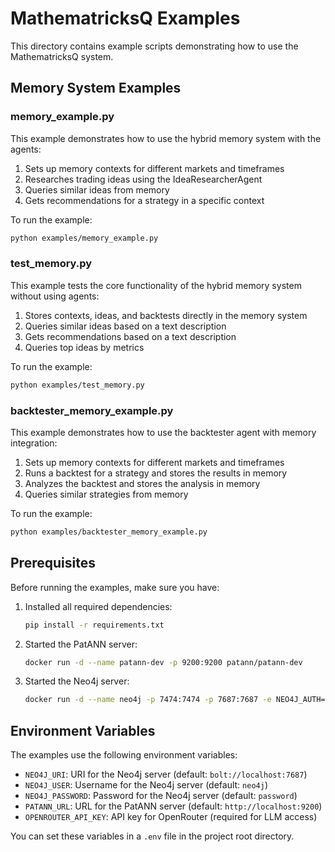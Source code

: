 # MathematricksQ Examples

This directory contains example scripts demonstrating how to use the MathematricksQ system.

## Memory System Examples

### memory_example.py

This example demonstrates how to use the hybrid memory system with the agents:

1. Sets up memory contexts for different markets and timeframes
2. Researches trading ideas using the IdeaResearcherAgent
3. Queries similar ideas from memory
4. Gets recommendations for a strategy in a specific context

To run the example:

```bash
python examples/memory_example.py
```

### test_memory.py

This example tests the core functionality of the hybrid memory system without using agents:

1. Stores contexts, ideas, and backtests directly in the memory system
2. Queries similar ideas based on a text description
3. Gets recommendations based on a text description
4. Queries top ideas by metrics

To run the example:

```bash
python examples/test_memory.py
```

### backtester_memory_example.py

This example demonstrates how to use the backtester agent with memory integration:

1. Sets up memory contexts for different markets and timeframes
2. Runs a backtest for a strategy and stores the results in memory
3. Analyzes the backtest and stores the analysis in memory
4. Queries similar strategies from memory

To run the example:

```bash
python examples/backtester_memory_example.py
```

## Prerequisites

Before running the examples, make sure you have:

1. Installed all required dependencies:
   ```bash
   pip install -r requirements.txt
   ```

2. Started the PatANN server:
   ```bash
   docker run -d --name patann-dev -p 9200:9200 patann/patann-dev
   ```

3. Started the Neo4j server:
   ```bash
   docker run -d --name neo4j -p 7474:7474 -p 7687:7687 -e NEO4J_AUTH=neo4j/password neo4j:5.15
   ```

## Environment Variables

The examples use the following environment variables:

- `NEO4J_URI`: URI for the Neo4j server (default: `bolt://localhost:7687`)
- `NEO4J_USER`: Username for the Neo4j server (default: `neo4j`)
- `NEO4J_PASSWORD`: Password for the Neo4j server (default: `password`)
- `PATANN_URL`: URL for the PatANN server (default: `http://localhost:9200`)
- `OPENROUTER_API_KEY`: API key for OpenRouter (required for LLM access)

You can set these variables in a `.env` file in the project root directory.
